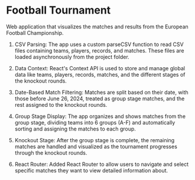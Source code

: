 # Football Tournament

 Web application that visualizes the matches and results from the European Football Championship.

1. CSV Parsing: The app uses a custom parseCSV function to read CSV files containing teams, players, records, and matches. These files are loaded asynchronously from the project folder.

2. Data Context: React's Context API is used to store and manage global data like teams, players, records, matches, and the different stages of the knockout rounds.

3. Date-Based Match Filtering: Matches are split based on their date, with those before June 26, 2024, treated as group stage matches, and the rest assigned to the knockout rounds.

4. Group Stage Display: The app organizes and shows matches from the group stage, dividing teams into 6 groups (A-F) and automatically sorting and assigning the matches to each group.

5. Knockout Stage: After the group stage is complete, the remaining matches are handled and visualized as the tournament progresses through the knockout rounds.

6. React Router: Added React Router to allow users to navigate and select specific matches they want to view detailed information about.